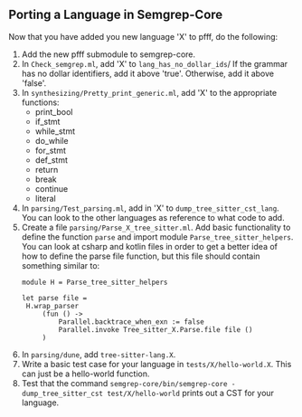 Porting a Language in Semgrep-Core
--

Now that you have added you new language 'X' to pfff, do the following:
1. Add the new pfff submodule to semgrep-core. 
2. In `Check_semgrep.ml`, add 'X' to `lang_has_no_dollar_ids`/ If the grammar 
   has no dollar identifiers, add it above 'true'. Otherwise, add it above 'false'.
3. In `synthesizing/Pretty_print_generic.ml`, add 'X' to the appropriate functions:
   * print_bool
   * if_stmt
   * while_stmt
   * do_while
   * for_stmt
   * def_stmt
   * return
   * break
   * continue
   * literal
4. In `parsing/Test_parsing.ml`, add in 'X' to `dump_tree_sitter_cst_lang`.
   You can look to the other languages as reference to what code to add.
5. Create a file `parsing/Parse_X_tree_sitter.ml`. Add basic functionality to
   define the function `parse` and import module `Parse_tree_sitter_helpers`.
   You can look at csharp and kotlin files in order to get a better idea of how to 
   define the parse file function, but this file should contain something similar to:
   ```
   module H = Parse_tree_sitter_helpers

   let parse file = 
    H.wrap_parser
        (fun () ->
            Parallel.backtrace_when_exn := false
            Parallel.invoke Tree_sitter_X.Parse.file file ()
        )
   ```
6. In `parsing/dune`, add `tree-sitter-lang.X`.
7. Write a basic test case for your language in `tests/X/hello-world.X`. This can
   just be a hello-world function.
8. Test that the command
   `semgrep-core/bin/semgrep-core -dump_tree_sitter_cst test/X/hello-world`
   prints out a CST for your language.


